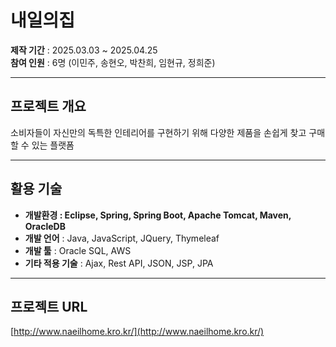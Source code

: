 # 내일의집

**제작 기간** : 2025.03.03 ~ 2025.04.25  
**참여 인원** : 6명 (이민주, 송현오, 박찬희, 임현규, 정희준)

---

## 프로젝트 개요

소비자들이 자신만의 독특한 인테리어를 구현하기 위해 다양한 제품을 손쉽게 찾고 구매할 수 있는 플랫폼

---

## 활용 기술
- **개발환경 : Eclipse, Spring, Spring Boot, Apache Tomcat, Maven, OracleDB**
- **개발 언어** : Java, JavaScript, JQuery, Thymeleaf
- **개발 툴** : Oracle SQL, AWS
- **기타 적용 기술** : Ajax, Rest API, JSON, JSP, JPA

---

## 프로젝트 URL
[http://www.naeilhome.kro.kr/](http://www.naeilhome.kro.kr/)

